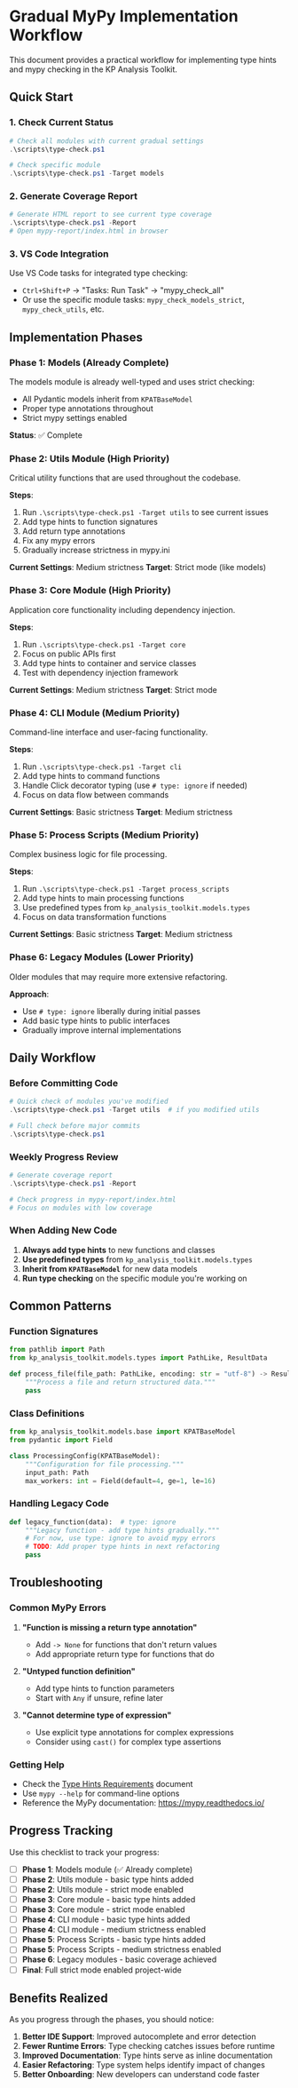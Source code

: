 # Gradual MyPy Implementation Workflow

This document provides a practical workflow for implementing type hints and mypy checking in the KP Analysis Toolkit.

## Quick Start

### 1. Check Current Status
```powershell
# Check all modules with current gradual settings
.\scripts\type-check.ps1

# Check specific module
.\scripts\type-check.ps1 -Target models
```

### 2. Generate Coverage Report
```powershell
# Generate HTML report to see current type coverage
.\scripts\type-check.ps1 -Report
# Open mypy-report/index.html in browser
```

### 3. VS Code Integration
Use VS Code tasks for integrated type checking:
- `Ctrl+Shift+P` → "Tasks: Run Task" → "mypy_check_all"
- Or use the specific module tasks: `mypy_check_models_strict`, `mypy_check_utils`, etc.

## Implementation Phases

### Phase 1: Models (Already Complete)
The models module is already well-typed and uses strict checking:
- All Pydantic models inherit from `KPATBaseModel`
- Proper type annotations throughout
- Strict mypy settings enabled

**Status**: ✅ Complete

### Phase 2: Utils Module (High Priority)
Critical utility functions that are used throughout the codebase.

**Steps**:
1. Run `.\scripts\type-check.ps1 -Target utils` to see current issues
2. Add type hints to function signatures
3. Add return type annotations
4. Fix any mypy errors
5. Gradually increase strictness in mypy.ini

**Current Settings**: Medium strictness
**Target**: Strict mode (like models)

### Phase 3: Core Module (High Priority)  
Application core functionality including dependency injection.

**Steps**:
1. Run `.\scripts\type-check.ps1 -Target core`
2. Focus on public APIs first
3. Add type hints to container and service classes
4. Test with dependency injection framework

**Current Settings**: Medium strictness
**Target**: Strict mode

### Phase 4: CLI Module (Medium Priority)
Command-line interface and user-facing functionality.

**Steps**:
1. Run `.\scripts\type-check.ps1 -Target cli`
2. Add type hints to command functions
3. Handle Click decorator typing (use `# type: ignore` if needed)
4. Focus on data flow between commands

**Current Settings**: Basic strictness
**Target**: Medium strictness

### Phase 5: Process Scripts (Medium Priority)
Complex business logic for file processing.

**Steps**:
1. Run `.\scripts\type-check.ps1 -Target process_scripts`
2. Add type hints to main processing functions
3. Use predefined types from `kp_analysis_toolkit.models.types`
4. Focus on data transformation functions

**Current Settings**: Basic strictness
**Target**: Medium strictness

### Phase 6: Legacy Modules (Lower Priority)
Older modules that may require more extensive refactoring.

**Approach**:
- Use `# type: ignore` liberally during initial passes
- Add basic type hints to public interfaces
- Gradually improve internal implementations

## Daily Workflow

### Before Committing Code
```powershell
# Quick check of modules you've modified
.\scripts\type-check.ps1 -Target utils  # if you modified utils

# Full check before major commits
.\scripts\type-check.ps1
```

### Weekly Progress Review
```powershell
# Generate coverage report
.\scripts\type-check.ps1 -Report

# Check progress in mypy-report/index.html
# Focus on modules with low coverage
```

### When Adding New Code
1. **Always add type hints** to new functions and classes
2. **Use predefined types** from `kp_analysis_toolkit.models.types`
3. **Inherit from `KPATBaseModel`** for new data models
4. **Run type checking** on the specific module you're working on

## Common Patterns

### Function Signatures
```python
from pathlib import Path
from kp_analysis_toolkit.models.types import PathLike, ResultData

def process_file(file_path: PathLike, encoding: str = "utf-8") -> ResultData:
    """Process a file and return structured data."""
    pass
```

### Class Definitions
```python
from kp_analysis_toolkit.models.base import KPATBaseModel
from pydantic import Field

class ProcessingConfig(KPATBaseModel):
    """Configuration for file processing."""
    input_path: Path
    max_workers: int = Field(default=4, ge=1, le=16)
```

### Handling Legacy Code
```python
def legacy_function(data):  # type: ignore
    """Legacy function - add type hints gradually."""
    # For now, use type: ignore to avoid mypy errors
    # TODO: Add proper type hints in next refactoring
    pass
```

## Troubleshooting

### Common MyPy Errors

1. **"Function is missing a return type annotation"**
   - Add `-> None` for functions that don't return values
   - Add appropriate return type for functions that do

2. **"Untyped function definition"**
   - Add type hints to function parameters
   - Start with `Any` if unsure, refine later

3. **"Cannot determine type of expression"**
   - Use explicit type annotations for complex expressions
   - Consider using `cast()` for complex type assertions

### Getting Help
- Check the [Type Hints Requirements](./type-hints-requirements.md) document
- Use `mypy --help` for command-line options
- Reference the MyPy documentation: https://mypy.readthedocs.io/

## Progress Tracking

Use this checklist to track your progress:

- [ ] **Phase 1**: Models module (✅ Already complete)
- [ ] **Phase 2**: Utils module - basic type hints added
- [ ] **Phase 2**: Utils module - strict mode enabled
- [ ] **Phase 3**: Core module - basic type hints added  
- [ ] **Phase 3**: Core module - strict mode enabled
- [ ] **Phase 4**: CLI module - basic type hints added
- [ ] **Phase 4**: CLI module - medium strictness enabled
- [ ] **Phase 5**: Process Scripts - basic type hints added
- [ ] **Phase 5**: Process Scripts - medium strictness enabled
- [ ] **Phase 6**: Legacy modules - basic coverage achieved
- [ ] **Final**: Full strict mode enabled project-wide

## Benefits Realized

As you progress through the phases, you should notice:

1. **Better IDE Support**: Improved autocomplete and error detection
2. **Fewer Runtime Errors**: Type checking catches issues before runtime
3. **Improved Documentation**: Type hints serve as inline documentation
4. **Easier Refactoring**: Type system helps identify impact of changes
5. **Better Onboarding**: New developers can understand code faster
